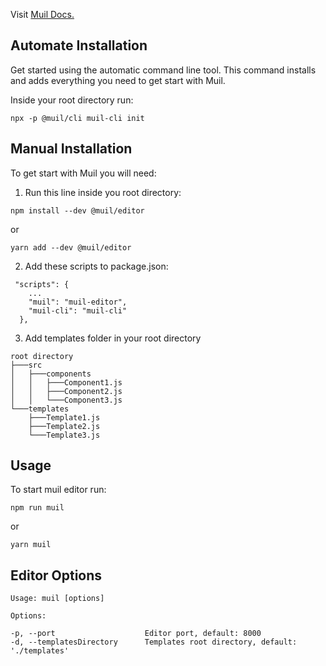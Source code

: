 Visit [Muil Docs.](https://docs.muil.io)

## Automate Installation

Get started using the automatic command line tool. This command installs and adds everything you need to get start with Muil.

Inside your root directory run:

```
npx -p @muil/cli muil-cli init
```

## Manual Installation

To get start with Muil you will need:

1. Run this line inside you root directory:

```
npm install --dev @muil/editor
```

or

```
yarn add --dev @muil/editor
```

2. Add these scripts to package.json:

```
 "scripts": {
    ...
    "muil": "muil-editor",
    "muil-cli": "muil-cli"
  },
```

3. Add templates folder in your root directory

```
root directory
├───src
│   ├───components
│   │   ├───Component1.js
│   │   ├───Component2.js
│   │   └───Component3.js
└───templates
    ├───Template1.js
    ├───Template2.js
    └───Template3.js
```

## Usage

To start muil editor run:

```
npm run muil
```

or

```
yarn muil
```

## Editor Options

```
Usage: muil [options]

Options:

-p, --port                    Editor port, default: 8000
-d, --templatesDirectory      Templates root directory, default: './templates'
```
